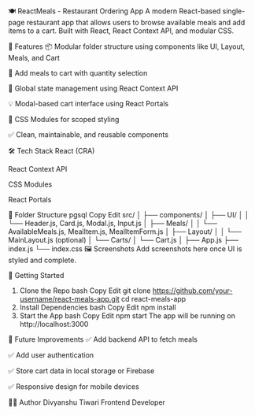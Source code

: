 🍽️ ReactMeals - Restaurant Ordering App
A modern React-based single-page restaurant app that allows users to browse available meals and add items to a cart. Built with React, React Context API, and modular CSS.

🚀 Features
📦 Modular folder structure using components like UI, Layout, Meals, and Cart

🎯 Add meals to cart with quantity selection

🧠 Global state management using React Context API

💡 Modal-based cart interface using React Portals

🎨 CSS Modules for scoped styling

✅ Clean, maintainable, and reusable components

🛠️ Tech Stack
React (CRA)

React Context API

CSS Modules

React Portals

📁 Folder Structure
pgsql
Copy
Edit
src/
│
├── components/
│   ├── UI/
│   │   └── Header.js, Card.js, Modal.js, Input.js
│   ├── Meals/
│   │   └── AvailableMeals.js, MealItem.js, MealItemForm.js
│   ├── Layout/
│   │   └── MainLayout.js (optional)
│   └── Carts/
│       └── Cart.js
│
├── App.js
├── index.js
└── index.css
🖼️ Screenshots
Add screenshots here once UI is styled and complete.

🧩 Getting Started
1. Clone the Repo
bash
Copy
Edit
git clone https://github.com/your-username/react-meals-app.git
cd react-meals-app
2. Install Dependencies
bash
Copy
Edit
npm install
3. Start the App
bash
Copy
Edit
npm start
The app will be running on http://localhost:3000

📌 Future Improvements
✅ Add backend API to fetch meals

✅ Add user authentication

✅ Store cart data in local storage or Firebase

✅ Responsive design for mobile devices

🙋‍♂️ Author
Divyanshu Tiwari
Frontend Developer